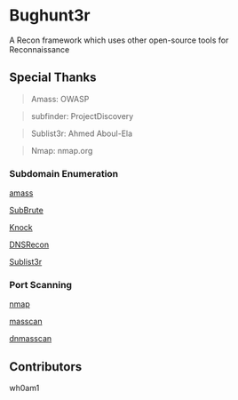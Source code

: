 # Bughunt3r

A Recon framework which uses other open-source tools for Reconnaissance


## Special Thanks

> Amass: OWASP

> subfinder: ProjectDiscovery

> Sublist3r: Ahmed Aboul-Ela

> Nmap: nmap.org

<!-- ## Contributing -->

<!-- Please Issue a Pull Request or  -->


### Subdomain Enumeration

[amass](https://github.com/OWASP/Amass)

[SubBrute](https://github.com/TheRook/subbrute)

[Knock](https://github.com/guelfoweb/knock)

[DNSRecon](https://tools.kali.org/information-gathering/dnsrecon)

[Sublist3r](https://github.com/aboul3la/Sublist3r)


### Port Scanning

[nmap](https://nmap.org)

[masscan](https://github.com/robertdavidgraham/masscan)

[dnmasscan](https://github.com/rastating/dnmasscan)



## Contributors

wh0am1
